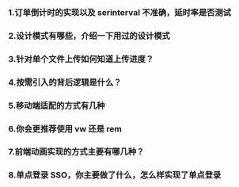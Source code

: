 ### 1.订单倒计时的实现以及 serinterval 不准确，延时率是否测试

### 2.设计模式有哪些，介绍一下用过的设计模式

### 3.针对单个文件上传如何知道上传进度？

### 4.按需引入的背后逻辑是什么？

### 5.移动端适配的方式有几种

### 6.你会更推荐使用 vw 还是 rem

### 7.前端动画实现的方式主要有哪几种？

### 8.单点登录 SSO，你主要做了什么，怎么样实现了单点登录
